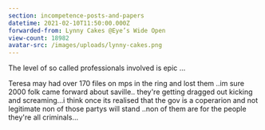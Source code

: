 ```yaml
---
section: incompetence-posts-and-papers
datetime: 2021-02-10T11:50:00.000Z
forwarded-from: Lynny Cakes @Eye’s Wide Open
view-count: 18982
avatar-src: /images/uploads/lynny-cakes.png
---
```

The level of so called professionals involved is epic ... 

Teresa may had over 170 files on mps in the ring and lost them ..im sure 2000 folk came forward about saville.. they're getting dragged out kicking and screaming...i think once its realised that the gov is a coperarion and not legitimate non of those partys will stand ..non of them are for the people they're all criminals…
